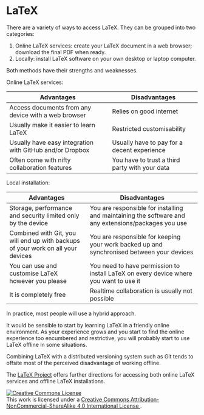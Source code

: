 LaTeX
====

There are a variety of ways to access LaTeX.
They can be grouped into two categories:

1. Online LaTeX services: create your LaTeX document in a web browser;
   download the final PDF when ready.
2. Locally: install LaTeX software on your own desktop or laptop computer.

Both methods have their strengths and weaknesses.

Online LaTeX services:

|Advantages|Disadvantages|
|----|----|
|Access documents from any device with a web browser      |Relies on good internet|
|Usually make it easier to learn LaTeX                    |Restricted customisability|
|Usually have easy integration with GitHub and/or Dropbox |Usually have to pay for a decent experience|
|Often come with nifty collaboration features             |You have to trust a third party with your data|

Local installation:

|Advantages|Disadvantages|
|----|----|
|Storage, performance and security limited only by the device                     |You are responsible for installing and maintaining the software and any extensions/packages you use|
|Combined with Git, you will end up with backups of your work on all your devices |You are responsible for keeping your work backed up and synchronised between your devices|
|You can use and customise LaTeX however you please                               |You need to have permission to install LaTeX on every device where you want to use it|
|It is completely free                                                            |Realtime collaboration is usually not possible|

In practice, most people will use a hybrid approach.

It would be sensible to start by learning LaTeX in a friendly online environment.
As your experience grows and you start to find the online experience too encumbered and restrictive,
you will probably start to use LaTeX offline in some situations.

Combining LaTeX with a distributed versioning system such as Git tends to offsite most of the perceived disadvantage of working offline.

The [LaTeX Project](https://www.latex-project.org/get/) offers further directions for accessing both online LaTeX services and offline LaTeX installations.


<a rel="license" href="http://creativecommons.org/licenses/by-nc-sa/4.0/">
  <img alt="Creative Commons License" style="border-width:0" src="https://i.creativecommons.org/l/by-nc-sa/4.0/88x31.png" />
</a><br />
This work is licensed under a
<a rel="license" href="http://creativecommons.org/licenses/by-nc-sa/4.0/">
  Creative Commons Attribution-NonCommercial-ShareAlike 4.0 International License
</a>.
